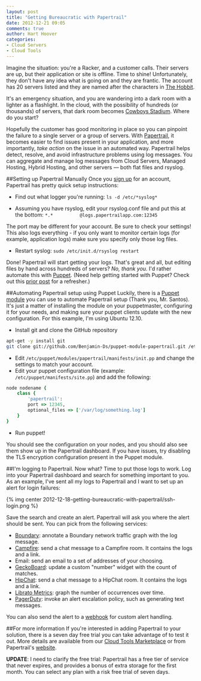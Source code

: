 ```yaml
---
layout: post
title: "Getting Bureaucratic with Papertrail"
date: 2012-12-21 09:05
comments: true
author: Hart Hoover
categories: 
- Cloud Servers
- Cloud Tools
---
```

Imagine the situation: you're a Racker, and a customer calls. Their servers are up, but their application or site is offline. Time to shine! Unfortunately, they don't have any idea what is going on and they are frantic. The account has 20 servers listed and they are named after the characters in [The Hobbit](http://en.wikipedia.org/wiki/Characters_in_The_Hobbit).

It's an emergency situation, and you are wandering into a dark room with a lighter as a flashlight. In the cloud, with the possibility of hundreds (or thousands) of servers, that dark room becomes [Cowboys Stadium](http://stadium.dallascowboys.com/).  Where do you start?

Hopefully the customer has good monitoring in place so you can pinpoint the failure to a single server or a group of servers. With [Papertrail](http://papertrailapp.com), it becomes easier to find issues present in your application, and more importantly, _take action_ on the issue in an automated way. Papertrail helps detect, resolve, and avoid infrastructure problems using log messages. You can aggregate and manage log messages from Cloud Servers, Managed Hosting, Hybrid Hosting, and other servers — both flat files and rsyslog.
<!-- more -->
##Setting up Papertrail Manually
Once you [sign up](https://cloudtools.rackspace.com/apps/315?90095866) for an account, Papertrail has pretty quick setup instructions:

* Find out what logger you're running:
`ls -d /etc/*syslog*`

* Assuming you have rsyslog, edit your rsyslog.conf file and put this at the bottom:
`*.*          @logs.papertrailapp.com:12345`

The port may be different for your account. Be sure to check your settings! This also logs everything - if you only want to monitor certain logs (for example, application logs) make sure you specify only those log files.

* Restart syslog:
`sudo /etc/init.d/rsyslog restart`

Done! Papertrail will start getting your logs. That's great and all, but editing files by hand across hundreds of servers? _No, thank you._ I'd rather automate this with [Puppet](http://puppetlabs.com/puppet/what-is-puppet/). (Need help getting started with Puppet? Check out this [prior post](http://devops.rackspace.com/using-puppet-with-cloud-servers.html) for a refresher.)

##Automating Papertrail setup using Puppet
Luckily, there is a [Puppet module](https://github.com/Benjamin-Ds/puppet-module-papertrail) you can use to automate Papertrail setup (Thank you, Mr. Santos). It's just a matter of installing the module on your puppetmaster, configuring it for your needs, and making sure your puppet clients update with the new configuration. For this example, I'm using Ubuntu 12.10.

* Install git and clone the GitHub repository

```bash
apt-get -y install git
git clone git://github.com/Benjamin-Ds/puppet-module-papertrail.git /etc/puppet/modules/papertrail
```

* Edit `/etc/puppet/modules/papertrail/manifests/init.pp` and change the settings to match your account.
* Edit your puppet configuration file (example: `/etc/puppet/manifests/site.pp`) and add the following:

```ruby
node nodename {
    class { 
        'papertrail': 
        port => 12345,
        optional_files => ['/var/log/something.log'] 
    }
}
```

* Run puppet!

You should see the configuration on your nodes, and you should also see them show up in the Papertrail dashboard. If you have issues, try disabling the TLS encryption configuration present in the Puppet module.

##I'm logging to Papertrail. Now what?
Time to put those logs to work. Log into your Papertrail dashboard and search for something important to you. As an example, I've sent all my logs to Papertrail and I want to set up an alert for login failures:

{% img center 2012-12-18-getting-bureaucratic-with-papertrail/ssh-login.png %}

Save the search and create an alert. Papertrail will ask you where the alert should be sent. You can pick from the following services:

* [Boundary](http://boundary.com/): annotate a Boundary network traffic graph with the log message.
* [Campfire](http://campfirenow.com/): send a chat message to a Campfire room. It contains the logs and a link.
* Email: send an email to a set of addresses of your choosing.
* [GeckoBoard](http://www.geckoboard.com/): update a custom "number" widget with the count of matches.
* [HipChat](http://hipchat.com/): send a chat message to a HipChat room. It contains the logs and a link.
* [Librato Metrics](http://metrics.librato.com/): graph the number of occurrences over time.
* [PagerDuty](http://pagerduty.com/): invoke an alert escalation policy, such as generating text messages.

You can also send the alert to a [webhook](http://help.papertrailapp.com/kb/how-it-works/web-hooks) for custom alert handling.

##For more information
If you're interested in adding Papertrail to your solution, there is a seven day free trial you can take advantage of to test it out. More details are available from our [Cloud Tools Marketplace](https://cloudtools.rackspace.com/apps/315?2019858592) or from Papertrail's [website](https://papertrailapp.com).

**UPDATE**: I need to clarify the free trial: Papertrail has a free tier of service that never expires, and provides a bonus of extra storage for the first month. You can select any plan with a risk free trial of seven days.
